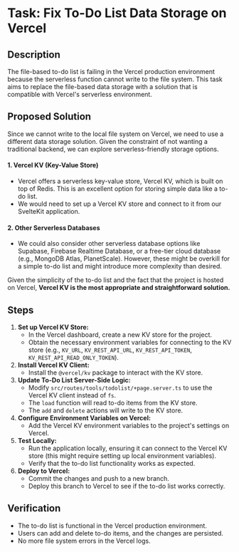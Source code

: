 # Task: Fix To-Do List Data Storage on Vercel

## Description
The file-based to-do list is failing in the Vercel production environment because the serverless function cannot write to the file system. This task aims to replace the file-based data storage with a solution that is compatible with Vercel's serverless environment.

## Proposed Solution

Since we cannot write to the local file system on Vercel, we need to use a different data storage solution. Given the constraint of not wanting a traditional backend, we can explore serverless-friendly storage options.

#### 1. Vercel KV (Key-Value Store)
*   Vercel offers a serverless key-value store, Vercel KV, which is built on top of Redis. This is an excellent option for storing simple data like a to-do list.
*   We would need to set up a Vercel KV store and connect to it from our SvelteKit application.

#### 2. Other Serverless Databases
*   We could also consider other serverless database options like Supabase, Firebase Realtime Database, or a free-tier cloud database (e.g., MongoDB Atlas, PlanetScale). However, these might be overkill for a simple to-do list and might introduce more complexity than desired.

Given the simplicity of the to-do list and the fact that the project is hosted on Vercel, **Vercel KV is the most appropriate and straightforward solution.**

## Steps

1.  **Set up Vercel KV Store:**
    *   In the Vercel dashboard, create a new KV store for the project.
    *   Obtain the necessary environment variables for connecting to the KV store (e.g., `KV_URL`, `KV_REST_API_URL`, `KV_REST_API_TOKEN`, `KV_REST_API_READ_ONLY_TOKEN`).
2.  **Install Vercel KV Client:**
    *   Install the `@vercel/kv` package to interact with the KV store.
3.  **Update To-Do List Server-Side Logic:**
    *   Modify `src/routes/tools/todolist/+page.server.ts` to use the Vercel KV client instead of `fs`.
    *   The `load` function will read to-do items from the KV store.
    *   The `add` and `delete` actions will write to the KV store.
4.  **Configure Environment Variables on Vercel:**
    *   Add the Vercel KV environment variables to the project's settings on Vercel.
5.  **Test Locally:**
    *   Run the application locally, ensuring it can connect to the Vercel KV store (this might require setting up local environment variables).
    *   Verify that the to-do list functionality works as expected.
6.  **Deploy to Vercel:**
    *   Commit the changes and push to a new branch.
    *   Deploy this branch to Vercel to see if the to-do list works correctly.

## Verification

*   The to-do list is functional in the Vercel production environment.
*   Users can add and delete to-do items, and the changes are persisted.
*   No more file system errors in the Vercel logs.
